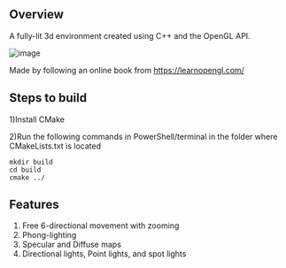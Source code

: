 ## Overview

A fully-lit 3d environment created using C++ and the OpenGL API.

![image](https://github.com/user-attachments/assets/bf291eae-39f0-420b-adf8-b6bf29a26203)

Made by following an online book from https://learnopengl.com/

## Steps to build
1)Install CMake

2)Run the following commands in PowerShell/terminal in the folder where CMakeLists.txt is located

```
mkdir build
cd build
cmake ../
```

## Features
1. Free 6-directional movement with zooming
2. Phong-lighting
3. Specular and Diffuse maps
4. Directional lights, Point lights, and spot lights



